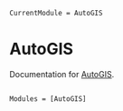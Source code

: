 ```@meta
CurrentModule = AutoGIS
```

# AutoGIS

Documentation for [AutoGIS](https://github.com/Auto-GIS-with-X/Auto-GIS-with-Julia).

```@index
```

```@autodocs
Modules = [AutoGIS]
```
